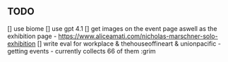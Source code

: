 ## TODO

[] use biome
[] use gpt 4.1
[] get images on the event page aswell as the exhibition page - https://www.aliceamati.com/nicholas-marschner-solo-exhibition
[] write eval for workplace & thehouseoffineart & unionpacific - getting events - currently collects 66 of them :grim
